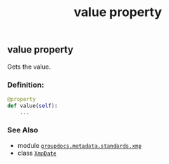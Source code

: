﻿---
title: value property
second_title: GroupDocs.Metadata for Python via .NET API References
description: 
type: docs
url: /python-net/groupdocs.metadata.standards.xmp/xmpdate/value/
is_root: false
weight: 90
---

## value property


Gets the value.
### Definition:
```python
@property
def value(self):
    ...
```

### See Also
* module [`groupdocs.metadata.standards.xmp`](../../)
* class [`XmpDate`](/metadata/python-net/groupdocs.metadata.standards.xmp/xmpdate)
